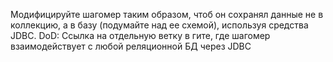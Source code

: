 Модифицируйте шагомер таким образом, чтоб он сохранял данные не в коллекцию, а в базу (подумайте над ее схемой), используя средства JDBC.
DoD: Ссылка на отдельную ветку в гите, где шагомер взаимодействует с любой реляционной БД через JDBC